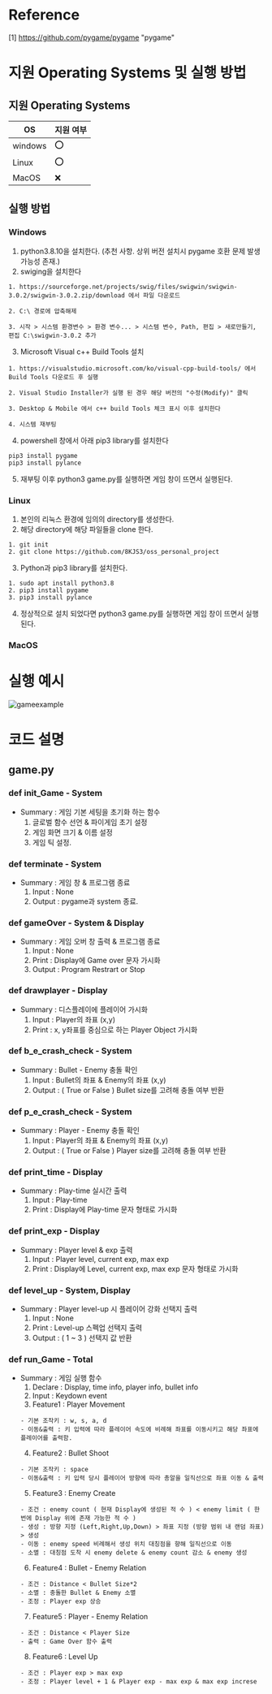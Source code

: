 # Reference
[1] https://github.com/pygame/pygame "pygame"

# 지원 Operating Systems 및 실행 방법

## 지원 Operating Systems
|OS| 지원 여부 |
|-----|--------|
|windows | :o:  |
| Linux  | :o: |
|MacOS  | :x:  |

## 실행 방법
### Windows

1. python3.8.10을 설치한다. (추천 사항. 상위 버전 설치시 pygame 호환 문제 발생 가능성 존재.)
2. swiging을 설치한다
```
1. https://sourceforge.net/projects/swig/files/swigwin/swigwin-3.0.2/swigwin-3.0.2.zip/download 에서 파일 다운로드

2. C:\ 경로에 압축해제

3. 시작 > 시스템 환경변수 > 환경 변수... > 시스템 변수, Path, 편집 > 새로만들기, 편집 C:\swigwin-3.0.2 추가 
```
3. Microsoft Visual c++ Build Tools 설치
```
1. https://visualstudio.microsoft.com/ko/visual-cpp-build-tools/ 에서   Build Tools 다운로드 후 실행

2. Visual Studio Installer가 실행 된 경우 해당 버전의 "수정(Modify)" 클릭

3. Desktop & Mobile 에서 c++ build Tools 체크 표시 이후 설치한다

4. 시스템 재부팅
```
4. powershell 창에서 아래 pip3 library를 설치한다

```
pip3 install pygame
pip3 install pylance
```

5. 재부팅 이후 python3 game.py를 실행하면 게임 창이 뜨면서 실행된다.

### Linux
1. 본인의 리눅스 환경에 임의의 directory를 생성한다.
2. 해당 directory에 해당 파일들을 clone 한다.
```
1. git init
2. git clone https://github.com/8KJS3/oss_personal_project
```
3. Python과 pip3 library를 설치한다.
```
1. sudo apt install python3.8
2. pip3 install pygame
3. pip3 install pylance
```
4. 정상적으로 설치 되었다면 python3 game.py를 실행하면 게임 창이 뜨면서 실행된다.

### MacOS

# 실행 예시
![gameexample](https://github.com/8KJS3/oss_personal_project/assets/125852130/caaa1eb8-8a53-4cac-977c-1d9f4f0b8b37)

# 코드 설명
## game.py
### def init_Game - System
- Summary : 게임 기본 세팅을 초기화 하는 함수
  1. 글로벌 함수 선언 & 파이게임 초기 설정
  2. 게임 화면 크기 & 이름 설정
  3. 게임 틱 설정.

### def terminate - System
- Summary : 게임 창 & 프로그램 종료 
  1. Input : None
  2. Output : pygame과 system 종료.

### def gameOver - System & Display
- Summary : 게임 오버 창 출력 & 프로그램 종료
  1. Input : None
  2. Print : Display에 Game over 문자 가시화 
  3. Output : Program Restrart or Stop

### def drawplayer - Display
- Summary : 디스플레이에 플레이어 가시화
  1. Input : Player의 좌표 (x,y)
  2. Print : x, y좌표를 중심으로 하는 Player Object 가시화

### def b_e_crash_check - System
- Summary : Bullet - Enemy 충돌 확인
  1. Input : Bullet의 좌표 & Enemy의 좌표 (x,y)
  2. Output : ( True or False ) Bullet size를 고려해 충돌 여부 반환  

### def p_e_crash_check - System
- Summary : Player - Enemy 충돌 확인
  1. Input : Player의 좌표 & Enemy의 좌표 (x,y)
  2. Output : ( True or False ) Player size를 고려해 충돌 여부 반환 

### def print_time - Display
- Summary : Play-time 실시간 출력
  1. Input : Play-time
  2. Print : Display에 Play-time 문자 형태로 가시화

### def print_exp - Display
- Summary : Player level & exp 출력
  1. Input : Player level, current exp, max exp
  2. Print : Display에 Level, current exp, max exp 문자 형태로 가시화

### def level_up - System, Display
- Summary : Player level-up 시 플레이어 강화 선택지 출력 
  1. Input : None
  2. Print : Level-up 스펙업 선택지 출력
  3. Output : ( 1 ~ 3 ) 선택지 값 반환

### def run_Game - Total
- Summary : 게임 실행 함수
  1. Declare : Display, time info, player info, bullet info
  2. Input : Keydown event
  3. Feature1 : Player Movement
  ```
  - 기본 조작키 : w, s, a, d
  - 이동&출력 : 키 입력에 따라 플레이어 속도에 비례해 좌표를 이동시키고 해당 좌표에 플레이어를 출력함.
  ```
  4. Feature2 : Bullet Shoot
  ```
  - 기본 조작키 : space
  - 이동&출력 : 키 입력 당시 플레이어 방향에 따라 총알을 일직선으로 좌표 이동 & 출력
  ```
  5. Feature3 : Enemy Create
  ```
  - 조건 : enemy count ( 현재 Display에 생성된 적 수 ) < enemy limit ( 한 번에 Display 위에 존재 가능한 적 수 )
  - 생성 : 방향 지정 (Left,Right,Up,Down) > 좌표 지정 (방향 범위 내 랜덤 좌표) > 생성
  - 이동 : enemy speed 비례해서 생성 위치 대칭점을 향해 일직선으로 이동
  - 소멸 : 대칭점 도착 시 enemy delete & enemy count 감소 & enemy 생성 
  ```
  6. Feature4 : Bullet - Enemy Relation
  ```
  - 조건 : Distance < Bullet Size*2
  - 소멸 : 충돌한 Bullet & Enemy 소멸
  - 조정 : Player exp 상승
  ```
  7. Feature5 : Player - Enemy Relation
  ```
  - 조건 : Distance < Player Size
  - 출력 : Game Over 함수 출력
  ```
  8. Feature6 : Level Up
  ```
  - 조건 : Player exp > max exp
  - 조정 : Player level + 1 & Player exp - max exp & max exp increse
  ```
  
